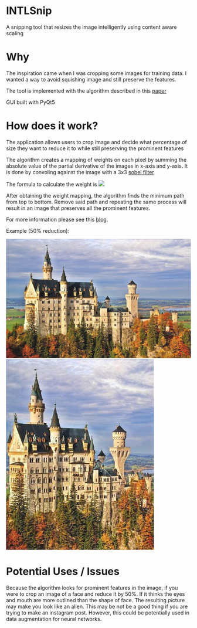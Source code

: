 # INTLSnip
A snipping tool that resizes the image intelligently using content aware scaling

# Why
The inspiration came when I was cropping some images for training data. I wanted a way to avoid squishing image and still preserve the features.

The tool is implemented with the algorithm described in this [paper](https://perso.crans.org/frenoy/matlab2012/seamcarving.pdf)

GUI built with PyQt5
# How does it work?

The application allows users to crop image and decide what percentage of size they want to reduce it to while still preserving the prominent features

The algorithm creates a mapping of weights on each pixel by summing the absolute value of the partial derivative of the images in x-axis and y-axis.
It is done by convoling against the image with a 3x3 [sobel filter](https://en.wikipedia.org/wiki/Sobel_operator)

The formula to calculate the weight is 
<img src="https://render.githubusercontent.com/render/math?math=e1(I) = \lvert\frac{\partial}{\partial x} I\rvert + \lvert\frac{\partial}{\partial xy} I\rvert ">

After obtaining the weight mapping, the algorithm finds the minimum path from top to bottom.
Remove said path and repeating the same process will result in an image that preserves all the prominent features.

For more information please see this [blog](https://karthikkaranth.me/blog/implementing-seam-carving-with-python/).

Example (50% reduction):

![Original](https://github.com/du00d/INTLSnip/blob/master/src/cropped/054057.jpg)
![Processed at 50% size](https://github.com/du00d/INTLSnip/blob/master/src/cropped/carved.jpg)

# Potential Uses / Issues
Because the algorithm looks for prominent features in the image, if you were to crop an image of a face and reduce it by 50%. If it thinks the eyes and mouth are more outlined than the shape of face. The resulting picture may make you look like an alien. This may be not be a good thing if you are trying to make an instagram post. However, this could be potentially used in data augmentation for neural networks.

